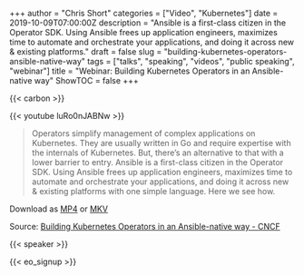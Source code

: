 +++
author = "Chris Short"
categories = ["Video", "Kubernetes"]
date = 2019-10-09T07:00:00Z
description = "Ansible is a first-class citizen in the Operator SDK. Using Ansible frees up application engineers, maximizes time to automate and orchestrate your applications, and doing it across new & existing platforms."
draft = false
slug = "building-kubernetes-operators-ansible-native-way"
tags = ["talks", "speaking", "videos", "public speaking", "webinar"]
title = "Webinar: Building Kubernetes Operators in an Ansible-native way"
ShowTOC = false
+++

{{< carbon >}}

{{< youtube luRo0nJABNw >}}

> Operators simplify management of complex applications on Kubernetes. They are usually written in Go and require expertise with the internals of Kubernetes. But, there’s an alternative to that with a lower barrier to entry. Ansible is a first-class citizen in the Operator SDK. Using Ansible frees up application engineers, maximizes time to automate and orchestrate your applications, and doing it across new & existing platforms with one simple language. Here we see how.

Download as [MP4](https://cdn.chrisshort.net/file/chrisshort/Building-Kubernetes-Operators-in-an-Ansible-native-way.mp4) or [MKV](https://cdn.chrisshort.net/file/chrisshort/Building-Kubernetes-Operators-in-an-Ansible-native-way.mkv)

Source: [Building Kubernetes Operators in an Ansible-native way - CNCF](https://www.cncf.io/online-programs/building-kubernetes-operators-in-an-ansible-native-way/)

{{< speaker >}}

{{< eo_signup >}}
